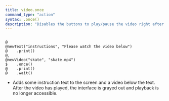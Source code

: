 ```yaml
---
title: video.once
command_type: "action"
syntax: .once()
description: "Disables the buttons to play/pause the video right after its first playing (the video can still be played using the action `play`)."
---
```


<!--more-->

<pre><code class="language-diff-javascript diff-highlight try-true">
@
@newText("instructions", "Please watch the video below")
@    .print()
@,
@newVideo("skate", "skate.mp4")
$    .once()
@    .print()
@    .wait()
</code></pre>

+ Adds some instruction text to the screen and a video below the text. After the video has played, the interface is grayed out and playback is no longer accessible.		
